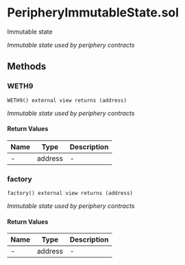 
# PeripheryImmutableState.sol

    
Immutable state

    
*Immutable state used by periphery contracts*
## Methods
### WETH9
```solidity
WETH9() external view returns (address)
```

            

            
*Immutable state used by periphery contracts*
#### Return Values

| Name | Type | Description |
|---|---|---|
| - | address | - |

### factory
```solidity
factory() external view returns (address)
```

            

            
*Immutable state used by periphery contracts*
#### Return Values

| Name | Type | Description |
|---|---|---|
| - | address | - |


